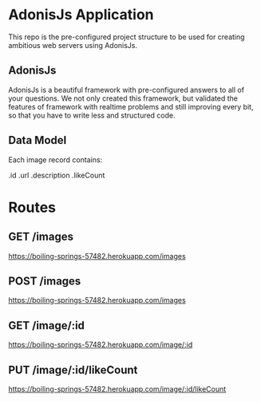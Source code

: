 # AdonisJs Application

This repo is the pre-configured project structure to be used for creating ambitious web servers using AdonisJs.

## AdonisJs

AdonisJs is a beautiful framework with pre-configured answers to all of your questions. We not only created this framework, but validated the features of framework with realtime problems and still improving every bit, so that you have to write less and structured code.

## Data Model 

Each image record contains:

.id 
.url 
.description
.likeCount

# Routes

## GET /images
https://boiling-springs-57482.herokuapp.com/images

## POST /images
https://boiling-springs-57482.herokuapp.com/images

## GET /image/:id
https://boiling-springs-57482.herokuapp.com/image/:id

## PUT /image/:id/likeCount
https://boiling-springs-57482.herokuapp.com/image/:id/likeCount



